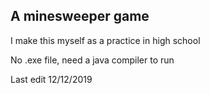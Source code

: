 ## A minesweeper game

I make this myself as a practice in high school

No .exe file, need a java compiler to run

Last edit 12/12/2019